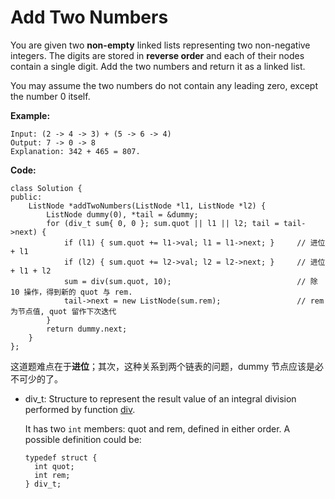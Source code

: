 # Add Two Numbers

You are given two **non-empty** linked lists representing two non-negative integers. The digits are stored in **reverse order** and each of their nodes contain a single digit. Add the two numbers and return it as a linked list.

You may assume the two numbers do not contain any leading zero, except the number 0 itself.

**Example:**

```
Input: (2 -> 4 -> 3) + (5 -> 6 -> 4)
Output: 7 -> 0 -> 8
Explanation: 342 + 465 = 807.
```

**Code:**

```
class Solution {
public:
	ListNode *addTwoNumbers(ListNode *l1, ListNode *l2) {
		ListNode dummy(0), *tail = &dummy;
		for (div_t sum{ 0, 0 }; sum.quot || l1 || l2; tail = tail->next) {
			if (l1) { sum.quot += l1->val; l1 = l1->next; }		// 进位 + l1 
			if (l2) { sum.quot += l2->val; l2 = l2->next; }		// 进位 + l1 + l2
			sum = div(sum.quot, 10);							// 除 10 操作，得到新的 quot 与 rem.
			tail->next = new ListNode(sum.rem);					// rem 为节点值, quot 留作下次迭代
		}
		return dummy.next;
	}
};
```

这道题难点在于**进位**；其次，这种关系到两个链表的问题，dummy 节点应该是必不可少的了。

- div_t: Structure to represent the result value of an integral division performed by function [div](http://www.cplusplus.com/div).

  It has two `int` members: quot and rem, defined in either order. A possible definition could be:  

  ```
  typedef struct {
    int quot;
    int rem;
  } div_t;
  ```
